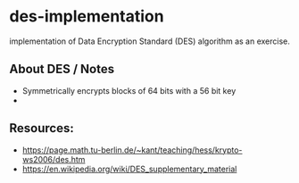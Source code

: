 # des-implementation

implementation of Data Encryption Standard (DES) algorithm as an exercise.

## About DES / Notes
- Symmetrically encrypts blocks of 64 bits with a 56 bit key
- 

## Resources:
- https://page.math.tu-berlin.de/~kant/teaching/hess/krypto-ws2006/des.htm 
- https://en.wikipedia.org/wiki/DES_supplementary_material